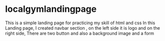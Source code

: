 # localgymlandingpage

This is a simple landing page for practicing my skill of html and css
In this Landing page, I created navbar section , on the left side it is logo and on the right side, There are two button
and also a background image and a form
